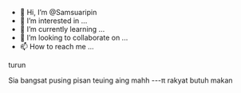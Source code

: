- 👋 Hi, I’m @Samsuaripin
- 👀 I’m interested in ...
- 🌱 I’m currently learning ...
- 💞️ I’m looking to collaborate on ...
- 📫 How to reach me ...

<!---
Samsuaripin/Samsuaripin is a ✨ special ✨ repository because its `README.md` (this file) appears on your GitHub profile.
You can click the Preview link to take a look at your changes.
---> turun
Sia bangsat pusing pisan teuing aing mahh 
---π rakyat butuh makan 
